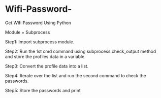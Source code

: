 # Wifi-Password-
Get Wifi Password Using Python

Module = Subprocess

Step1: Import subprocess module.

Step2: Run the 1st cmd command using subprocess.check_output method and store the profiles data in a variable.

Step3: Convert the profile data into a list.

Step4: Iterate over the list and run the second command to check the passwords.

Step5: Store the passwords and print
